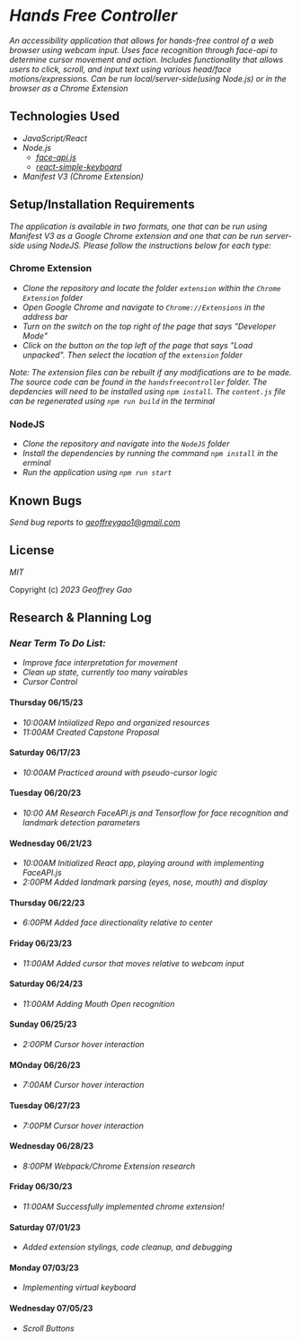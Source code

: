 # _Hands Free Controller_

_An accessibility application that allows for hands-free control of a web browser using webcam input. Uses face recognition through face-api to determine cursor movement and action. Includes functionality that allows users to click, scroll, and input text using various head/face motions/expressions. Can be run local/server-side(using Node.js) or in the browser as a Chrome Extension_

## Technologies Used

* _JavaScript/React_
* _Node.js_
  * _[face-api.js](https://justadudewhohacks.github.io/face-api.js/docs/index.html)_
  * _[react-simple-keyboard](https://github.com/hodgef/react-simple-keyboard)_
* _Manifest V3 (Chrome Extension)_

## Setup/Installation Requirements

_The application is available in two formats, one that can be run using Manifest V3 as a Google Chrome extension and one that can be run server-side using NodeJS. Please follow the instructions below for each type:_

### Chrome Extension
* _Clone the repository and locate the folder `extension` within the `Chrome Extension` folder_
* _Open Google Chrome and navigate to `Chrome://Extensions` in the address bar_
* _Turn on the switch on the top right of the page that says "Developer Mode"_
* _Click on the button on the top left of the page that says "Load unpacked". Then select the location of the `extension` folder_ 

_Note: The extension files can be rebuilt if any modifications are to be made. The source code can be found in the `handsfreecontroller` folder. The depdencies will need to be installed using `npm install`. The `content.js` file can be regenerated using `npm run build` in the terminal_

### NodeJS
* _Clone the repository and navigate into the `NodeJS` folder_
* _Install the dependencies by running the command `npm install` in the erminal_
* _Run the application using `npm run start`_

## Known Bugs

_Send bug reports to [geoffreygao1@gmail.com](mailto:geoffreygao1@gmail.com)_

## License

_MIT_

Copyright (c) _2023_ _Geoffrey Gao_

## Research & Planning Log

### _Near Term To Do List:_
  * _Improve face interpretation for movement_
  * _Clean up state, currently too many vairables_
  * _Cursor Control_

#### Thursday 06/15/23
* _10:00AM Intiialized Repo and organized resources_
* _11:00AM Created Capstone Proposal_

#### Saturday 06/17/23
* _10:00AM Practiced around with pseudo-cursor logic_

#### Tuesday 06/20/23
* _10:00 AM Research FaceAPI.js and Tensorflow for face recognition and landmark detection parameters_

#### Wednesday 06/21/23
* _10:00AM Initialized React app, playing around with implementing FaceAPI.js_
* _2:00PM Added landmark parsing (eyes, nose, mouth) and display_

#### Thursday 06/22/23
* _6:00PM Added face directionality relative to center_

#### Friday 06/23/23
* _11:00AM Added cursor that moves relative to webcam input_

#### Saturday 06/24/23
* _11:00AM Adding Mouth Open recognition_

#### Sunday 06/25/23
* _2:00PM Cursor hover interaction_

#### MOnday 06/26/23
* _7:00AM Cursor hover interaction_

#### Tuesday 06/27/23
* _7:00PM Cursor hover interaction_

#### Wednesday 06/28/23
* _8:00PM Webpack/Chrome Extension research_

#### Friday 06/30/23
* _11:00AM Successfully implemented chrome extension!_

#### Saturday 07/01/23
* _Added extension stylings, code cleanup, and debugging_

#### Monday 07/03/23
* _Implementing virtual keyboard_

#### Wednesday 07/05/23
* _Scroll Buttons_

